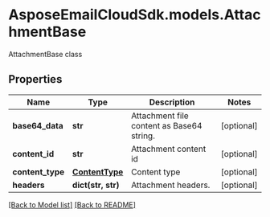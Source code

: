 # AsposeEmailCloudSdk.models.AttachmentBase

AttachmentBase class             

## Properties
Name | Type | Description | Notes
------------ | ------------- | ------------- | -------------
**base64_data** |**str** |Attachment file content as Base64 string.              |[optional] 
**content_id** |**str** |Attachment content id              |[optional] 
**content_type** |[**ContentType**](ContentType.md) |Content type              |[optional] 
**headers** |**dict(str, str)** |Attachment headers.              |[optional] 




[[Back to Model list]](Models.md) [[Back to README]](README.md)

